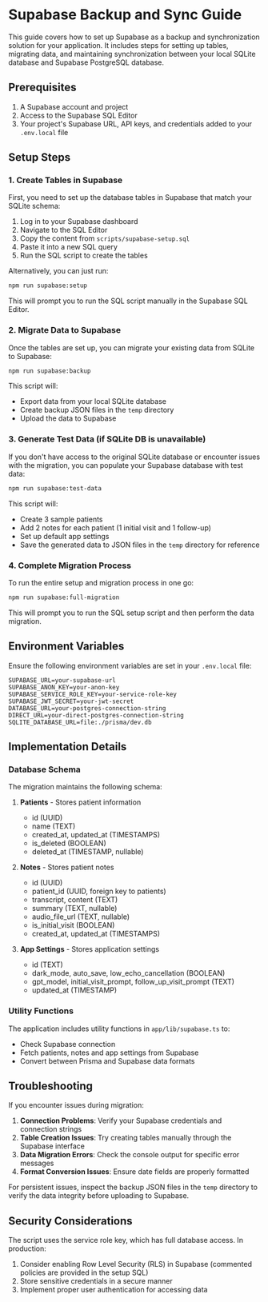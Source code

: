 # Supabase Backup and Sync Guide

This guide covers how to set up Supabase as a backup and synchronization solution for your application. It includes steps for setting up tables, migrating data, and maintaining synchronization between your local SQLite database and Supabase PostgreSQL database.

## Prerequisites

1. A Supabase account and project
2. Access to the Supabase SQL Editor
3. Your project's Supabase URL, API keys, and credentials added to your `.env.local` file

## Setup Steps

### 1. Create Tables in Supabase

First, you need to set up the database tables in Supabase that match your SQLite schema:

1. Log in to your Supabase dashboard
2. Navigate to the SQL Editor
3. Copy the content from `scripts/supabase-setup.sql`
4. Paste it into a new SQL query
5. Run the SQL script to create the tables

Alternatively, you can just run:
```bash
npm run supabase:setup
```
This will prompt you to run the SQL script manually in the Supabase SQL Editor.

### 2. Migrate Data to Supabase

Once the tables are set up, you can migrate your existing data from SQLite to Supabase:

```bash
npm run supabase:backup
```

This script will:
- Export data from your local SQLite database
- Create backup JSON files in the `temp` directory
- Upload the data to Supabase

### 3. Generate Test Data (if SQLite DB is unavailable)

If you don't have access to the original SQLite database or encounter issues with the migration, you can populate your Supabase database with test data:

```bash
npm run supabase:test-data
```

This script will:
- Create 3 sample patients
- Add 2 notes for each patient (1 initial visit and 1 follow-up)
- Set up default app settings
- Save the generated data to JSON files in the `temp` directory for reference

### 4. Complete Migration Process

To run the entire setup and migration process in one go:

```bash
npm run supabase:full-migration
```

This will prompt you to run the SQL setup script and then perform the data migration.

## Environment Variables

Ensure the following environment variables are set in your `.env.local` file:

```
SUPABASE_URL=your-supabase-url
SUPABASE_ANON_KEY=your-anon-key
SUPABASE_SERVICE_ROLE_KEY=your-service-role-key
SUPABASE_JWT_SECRET=your-jwt-secret
DATABASE_URL=your-postgres-connection-string
DIRECT_URL=your-direct-postgres-connection-string
SQLITE_DATABASE_URL=file:./prisma/dev.db
```

## Implementation Details

### Database Schema

The migration maintains the following schema:

1. **Patients** - Stores patient information
   - id (UUID)
   - name (TEXT)
   - created_at, updated_at (TIMESTAMPS)
   - is_deleted (BOOLEAN)
   - deleted_at (TIMESTAMP, nullable)

2. **Notes** - Stores patient notes
   - id (UUID)
   - patient_id (UUID, foreign key to patients)
   - transcript, content (TEXT)
   - summary (TEXT, nullable)
   - audio_file_url (TEXT, nullable)
   - is_initial_visit (BOOLEAN)
   - created_at, updated_at (TIMESTAMPS)

3. **App Settings** - Stores application settings
   - id (TEXT)
   - dark_mode, auto_save, low_echo_cancellation (BOOLEAN)
   - gpt_model, initial_visit_prompt, follow_up_visit_prompt (TEXT)
   - updated_at (TIMESTAMP)

### Utility Functions

The application includes utility functions in `app/lib/supabase.ts` to:

- Check Supabase connection
- Fetch patients, notes and app settings from Supabase
- Convert between Prisma and Supabase data formats

## Troubleshooting

If you encounter issues during migration:

1. **Connection Problems**: Verify your Supabase credentials and connection strings
2. **Table Creation Issues**: Try creating tables manually through the Supabase interface
3. **Data Migration Errors**: Check the console output for specific error messages
4. **Format Conversion Issues**: Ensure date fields are properly formatted

For persistent issues, inspect the backup JSON files in the `temp` directory to verify the data integrity before uploading to Supabase.

## Security Considerations

The script uses the service role key, which has full database access. In production:

1. Consider enabling Row Level Security (RLS) in Supabase (commented policies are provided in the setup SQL)
2. Store sensitive credentials in a secure manner
3. Implement proper user authentication for accessing data
